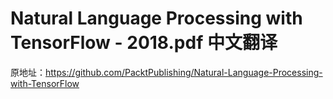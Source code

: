  # Natural Language Processing with TensorFlow - 2018.pdf 中文翻译
原地址：https://github.com/PacktPublishing/Natural-Language-Processing-with-TensorFlow
